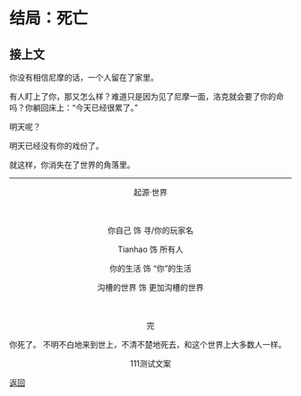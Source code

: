 # 结局：死亡

## 接上文

你没有相信尼摩的话，一个人留在了家里。

有人盯上了你，那又怎么样？难道只是因为见了尼摩一面，洛克就会要了你的命吗？你躺回床上：“今天已经很累了。”

明天呢？

明天已经没有你的戏份了。

就这样，你消失在了世界的角落里。

---

<center>

起源·世界<br>
<br>
<br>

你自己 饰 寻/你的玩家名

Tianhao 饰 所有人

你的生活 饰 “你”的生活

沟槽的世界 饰 更加沟槽的世界<br>
<br>
<br>

完

</center>

你死了。
不明不白地来到世上，不清不楚地死去，和这个世界上大多数人一样。

<center>111测试文案</center>

[返回](1.1：波折.md)
